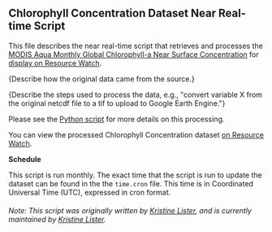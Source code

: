 ## Chlorophyll Concentration Dataset Near Real-time Script
This file describes the near real-time script that retrieves and processes the [MODIS Aqua Monthly Global Chlorophyll-a Near Surface Concentration](https://oceancolor.gsfc.nasa.gov/atbd/chlor_a/) for [display on Resource Watch](https://resourcewatch.org/data/explore/bio037-Chlorophyll-a-2).

{Describe how the original data came from the source.}

{Describe the steps used to process the data, e.g., "convert variable X from the original netcdf file to a tif to upload to Google Earth Engine."}

Please see the [Python script](https://github.com/resource-watch/nrt-scripts/blob/master/bio_037_chl_a/contents/src/__init__.py) for more details on this processing.

You can view the processed Chlorophyll Concentration dataset [on Resource Watch](https://resourcewatch.org/data/explore/bio037-Chlorophyll-a-2).

**Schedule**

This script is run monthly. The exact time that the script is run to update the dataset can be found in the the `time.cron` file. This time is in Coordinated Universal Time (UTC), expressed in cron format.

###### Note: This script was originally written by [Kristine Lister](https://www.wri.org/profile/kristine-lister), and is currently maintained by [Kristine Lister](https://www.wri.org/profile/kristine-lister).
